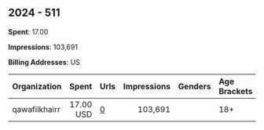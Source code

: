 ## 2024 - 511 
**Spent**: 17.00

**Impressions**: 103,691

**Billing Addresses**: US

|Organization|Spent|Urls|Impressions|Genders|Age Brackets|Country Codes|
|:---|---:|:---|---:|:---|:---|:---|
|qawafilkhairr|17.00 USD|[0](https://www.snap.com/political-ads/asset/44dada63150000ef2a0849fc500adeb8603884feea3ead230fc4c55e672d379a?mediaType=jpeg)|103,691||18+|jordan|
